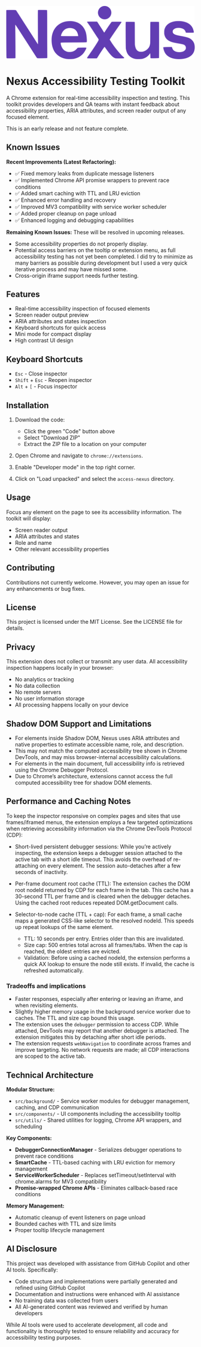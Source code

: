 ![Nexus Logo](nexus-logo.svg)

# Nexus Accessibility Testing Toolkit

A Chrome extension for real-time accessibility inspection and testing. This toolkit provides developers and QA teams with instant feedback about accessibility properties, ARIA attributes, and screen reader output of any focused element.

This is an early release and not feature complete.

## Known Issues

**Recent Improvements (Latest Refactoring):**
- ✅ Fixed memory leaks from duplicate message listeners
- ✅ Implemented Chrome API promise wrappers to prevent race conditions
- ✅ Added smart caching with TTL and LRU eviction
- ✅ Enhanced error handling and recovery
- ✅ Improved MV3 compatibility with service worker scheduler
- ✅ Added proper cleanup on page unload
- ✅ Enhanced logging and debugging capabilities

**Remaining Known Issues:**
These will be resolved in upcoming releases.

- Some accessibility properties do not properly display.
- Potential access barriers on the tooltip or extension menu, as full accessibility testing has not yet been completed. I did try to minimize as many barriers as possible during development but I used a very quick iterative process and may have missed some.
- Cross-origin iframe support needs further testing.

## Features

- Real-time accessibility inspection of focused elements
- Screen reader output preview
- ARIA attributes and states inspection
- Keyboard shortcuts for quick access
- Mini mode for compact display
- High contrast UI design

## Keyboard Shortcuts

- `Esc` - Close inspector
- `Shift` + `Esc` - Reopen inspector
- `Alt` + `[` - Focus inspector

## Installation

1. Download the code:

   - Click the green "Code" button above
   - Select "Download ZIP"
   - Extract the ZIP file to a location on your computer

2. Open Chrome and navigate to `chrome://extensions`.

3. Enable "Developer mode" in the top right corner.

4. Click on "Load unpacked" and select the `access-nexus` directory.

## Usage

Focus any element on the page to see its accessibility information. The toolkit will display:

- Screen reader output
- ARIA attributes and states
- Role and name
- Other relevant accessibility properties

## Contributing

Contributions not currently welcome. However, you may open an issue for any enhancements or bug fixes.

## License

This project is licensed under the MIT License. See the LICENSE file for details.

## Privacy

This extension does not collect or transmit any user data. All accessibility inspection happens locally in your browser:

- No analytics or tracking
- No data collection
- No remote servers
- No user information storage
- All processing happens locally on your device

## Shadow DOM Support and Limitations

- For elements inside Shadow DOM, Nexus uses ARIA attributes and native properties to estimate accessible name, role, and description.
- This may not match the computed accessibility tree shown in Chrome DevTools, and may miss browser-internal accessibility calculations.
- For elements in the main document, full accessibility info is retrieved using the Chrome Debugger Protocol.
- Due to Chrome’s architecture, extensions cannot access the full computed accessibility tree for shadow DOM elements.

## Performance and Caching Notes

To keep the inspector responsive on complex pages and sites that use frames/iframed menus, the extension employs a few targeted optimizations when retrieving accessibility information via the Chrome DevTools Protocol (CDP):

- Short-lived persistent debugger sessions: While you’re actively inspecting, the extension keeps a debugger session attached to the active tab with a short idle timeout. This avoids the overhead of re-attaching on every element. The session auto-detaches after a few seconds of inactivity.

- Per-frame document root cache (TTL): The extension caches the DOM root nodeId returned by CDP for each frame in the tab. This cache has a 30-second TTL per frame and is cleared when the debugger detaches. Using the cached root reduces repeated DOM.getDocument calls.

- Selector-to-node cache (TTL + cap): For each frame, a small cache maps a generated CSS-like selector to the resolved nodeId. This speeds up repeat lookups of the same element.
  - TTL: 10 seconds per entry. Entries older than this are invalidated.
  - Size cap: 500 entries total across all frames/tabs. When the cap is reached, the oldest entries are evicted.
  - Validation: Before using a cached nodeId, the extension performs a quick AX lookup to ensure the node still exists. If invalid, the cache is refreshed automatically.

### Tradeoffs and implications

- Faster responses, especially after entering or leaving an iframe, and when revisiting elements.
- Slightly higher memory usage in the background service worker due to caches. The TTL and size cap bound this usage.
- The extension uses the `debugger` permission to access CDP. While attached, DevTools may report that another debugger is attached. The extension mitigates this by detaching after short idle periods.
- The extension requests `webNavigation` to coordinate across frames and improve targeting. No network requests are made; all CDP interactions are scoped to the active tab.

## Technical Architecture

**Modular Structure:**
- `src/background/` - Service worker modules for debugger management, caching, and CDP communication
- `src/components/` - UI components including the accessibility tooltip
- `src/utils/` - Shared utilities for logging, Chrome API wrappers, and scheduling

**Key Components:**
- **DebuggerConnectionManager** - Serializes debugger operations to prevent race conditions
- **SmartCache** - TTL-based caching with LRU eviction for memory management
- **ServiceWorkerScheduler** - Replaces setTimeout/setInterval with chrome.alarms for MV3 compatibility
- **Promise-wrapped Chrome APIs** - Eliminates callback-based race conditions

**Memory Management:**
- Automatic cleanup of event listeners on page unload
- Bounded caches with TTL and size limits
- Proper tooltip lifecycle management

## AI Disclosure

This project was developed with assistance from GitHub Copilot and other AI tools. Specifically:

- Code structure and implementations were partially generated and refined using GitHub Copilot
- Documentation and instructions were enhanced with AI assistance
- No training data was collected from users
- All AI-generated content was reviewed and verified by human developers

While AI tools were used to accelerate development, all code and functionality is thoroughly tested to ensure reliability and accuracy for accessibility testing purposes.
